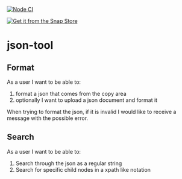 [![Node CI](https://github.com/marabesi/json-tool/actions/workflows/delivery.yml/badge.svg)](https://github.com/marabesi/json-tool/actions/workflows/delivery.yml)

[![Get it from the Snap Store](https://snapcraft.io/static/images/badges/en/snap-store-black.svg)](https://snapcraft.io/json-tool)

# json-tool

## Format

As a user I want to be able to:

1. format a json that comes from the copy area
2. optionally I want to upload a json document and format it

When trying to format the json, if it is invalid I would like to receive a message with the possible error.

## Search

As a user I want to be able to:

1. Search through the json as a regular string
2. Search for specific child nodes in a xpath like notation

